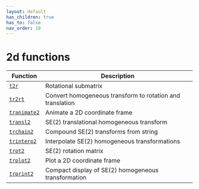```yaml
---
layout: default
has_children: true
has_to: false
nav_order: 10
---
```

# 2d functions

| Function | Description|
|---|---|
|[`t2r`](t2r.html) | Rotational submatrix |
|[`tr2rt`](tr2rt.html) | Convert homogeneous transform to rotation and translation |
|[`tranimate2`](tranimate2.html) | Animate a 2D coordinate frame |
|[`transl2`](transl2.html) | SE(2) translational homogeneous transform |
|[`trchain2`](trchain2.html) | Compound SE(2) transforms from string |
|[`trinterp2`](trinterp2.html) | Interpolate SE(2) homogeneous transformations |
|[`trot2`](trot2.html) | SE(2) rotation matrix |
|[`trplot2`](trplot2.html) | Plot a 2D coordinate frame |
|[`trprint2`](trprint2.html) | Compact display of SE(2) homogeneous transformation |
